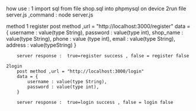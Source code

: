 how use :
    1 import sql from file shop.sql into phpmysql on device
    2run file server.js    ,command : node server.js



method 
    1 register 
        post method ,url = "http://localhost:3000/register"
        data = {
            username : value(type String),
            password : value(type int),
            shop_name : value(type String),
            phone : value (type int),
            email : value(type String),
            address : value(typeString)
        }

        server response :  true=register success , false = register false

    2login
        post method ,url = "http://localhost:3000/login"
        data = {
            username : value(type String),
            password : value(type int),
        }

        server response :  true=login success , false = login false